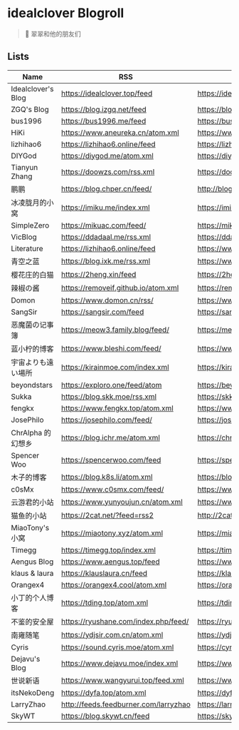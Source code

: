 # idealclover Blogroll

> 🍭 翠翠和他的朋友们

## Lists

| Name               | RSS                                   | HTML                        |
| ------------------ | ------------------------------------- | --------------------------- |
| Idealclover's Blog | https://idealclover.top/feed          | https://idealclover.top/    |
| ZGQ's Blog         | https://blog.izgq.net/feed            | https://blog.izgq.net/      |
| bus1996            | https://bus1996.me/feed               | https://bus1996.me/         |
| HiKi               | https://www.aneureka.cn/atom.xml      | https://www.aneureka.cn/    |
| lizhihao6          | https://lizhihao6.online/feed         | https://lizhihao6.online/   |
| DIYGod             | https://diygod.me/atom.xml            | https://diygod.me/          |
| Tianyun Zhang      | https://doowzs.com/rss.xml            | https://doowzs.com/         |
| 鹏鹏               | https://blog.chper.cn/feed/           | http://blog.chper.cn/       |
| 冰凌胧月的小窝     | https://imiku.me/index.xml            | https://imiku.me            |
| SimpleZero         | https://mikuac.com/feed/              | https://mikuac.com          |
| VicBlog            | https://ddadaal.me/rss.xml            | https://ddadaal.me/         |
| Literature         | https://lizhihao6.online/feed         | https://www.literature.hk   |
| 青空之蓝           | https://blog.ixk.me/rss.xml           | https://www.ixk.me          |
| 樱花庄的白猫       | https://2heng.xin/feed                | https://2heng.xin           |
| 辣椒の酱           | https://removeif.github.io/atom.xml   | https://removeif.github.io/ |
| Domon              | https://www.domon.cn/rss/             | https://www.domon.cn        |
| SangSir            | https://sangsir.com/feed              | https://sangsir.com/        |
| 恶魔菌の记事簿     | https://meow3.family.blog/feed/       | https://meow3.family.blog/  |
| 蓝小柠的博客       | https://www.bleshi.com/feed/          | https://www.bleshi.com/     |
| 宇宙よりも遠い場所 | https://kirainmoe.com/index.xml       | https://kirainmoe.com/      |
| beyondstars        | https://exploro.one/feed/atom         | https://beyondstars.xyz/    |
| Sukka              | https://blog.skk.moe/rss.xml          | https://skk.moe/            |
| fengkx             | https://www.fengkx.top/atom.xml       | https://www.fengkx.top/     |
| JosePhilo          | https://josephilo.com/feed/           | https://josephilo.com       |
| ChrAlpha 的幻想乡  | https://blog.ichr.me/atom.xml         | https://chralpha.com        |
| Spencer Woo        | https://spencerwoo.com/feed           | https://spencerwoo.com/     |
| 木子的博客         | https://blog.k8s.li/atom.xml          | https://blog.k8s.li         |
| c0sMx              | https://www.c0smx.com/feed/           | https://www.c0smx.com       |
| 云游君的小站       | https://www.yunyoujun.cn/atom.xml     | https://www.yunyoujun.cn    |
| 猫鱼的小站         | https://2cat.net/?feed=rss2           | http://2cat.net             |
| MiaoTony's 小窝    | https://miaotony.xyz/atom.xml         | https://miaotony.xyz        |
| Timegg             | https://timegg.top/index.xml          | https://timegg.top/         |
| Aengus Blog        | https://www.aengus.top/feed           | https://www.aengus.top/     |
| klaus & laura      | https://klauslaura.cn/feed            | https://klauslaura.cn       |
| Orangex4           | https://orangex4.cool/atom.xml        | https://orangex4.cool/      |
| 小丁的个人博客     | https://tding.top/atom.xml            | https://tding.top/          |
| 不鉴的安全屋       | https://ryushane.com/index.php/feed/  | https://ryushane.com/       |
| 南雍随笔           | https://ydjsir.com.cn/atom.xml        | https://ydjsir.com.cn       |
| Cyris              | https://sound.cyris.moe/atom.xml      | https://cyris.moe/          |
| Dejavu's Blog      | https://www.dejavu.moe/index.xml      | https://www.dejavu.moe      |
| 世说新语           | https://www.wangyurui.top/feed.xml    | https://www.wangyurui.top   |
| itsNekoDeng        | https://dyfa.top/atom.xml             | https://dyfa.top/           |
| LarryZhao          | http://feeds.feedburner.com/larryzhao | https://larryzhao.com/      |
| SkyWT              | https://blog.skywt.cn/feed            | https://skywt.cn/           |
